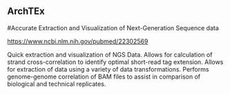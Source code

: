 ## ArchTEx
#Accurate Extraction and Visualization of Next-Generation Sequence data

https://www.ncbi.nlm.nih.gov/pubmed/22302569

Quick extraction and visualization of NGS Data. Allows for calculation of strand cross-correlation to identify optimal short-read tag extension. Allows for extraction of data using a variety of data transformations. Performs genome-genome correlation of BAM files to assist in comparison of biological and technical replicates.
